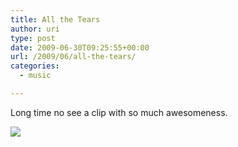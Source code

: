 ```yaml
---
title: All the Tears
author: uri
type: post
date: 2009-06-30T09:25:55+00:00
url: /2009/06/all-the-tears/
categories:
  - music

---
```

<p style="text-align: left;">
  Long time no see a clip with so much awesomeness.
</p>

[![](http://img.youtube.com/vi/E9y8FJjPZ94/0.jpg)](https://youtube.com/watch?v=E9y8FJjPZ94) 